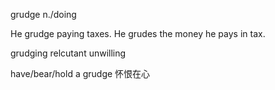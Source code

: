 
grudge n./doing

He grudge paying taxes.
He grudes the money he pays in tax.

grudging relcutant unwilling


have/bear/hold a grudge 怀恨在心
